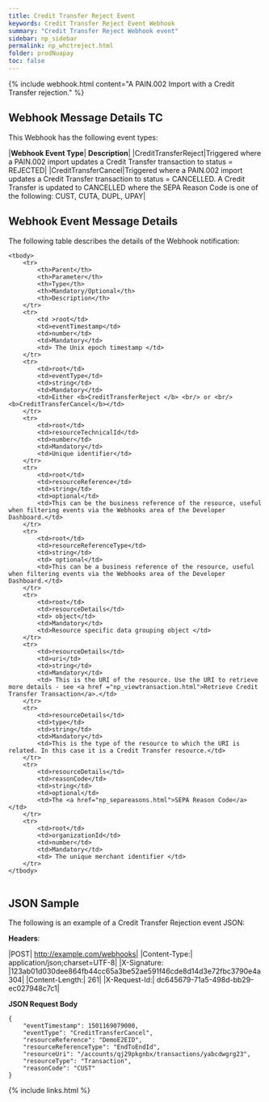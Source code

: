 ```yaml
---
title: Credit Transfer Reject Event
keywords: Credit Transfer Reject Event Webhook 
summary: "Credit Transfer Reject Webhook event"
sidebar: np_sidebar
permalink: np_whctreject.html
folder: prodNuapay
toc: false
---
```

 
{% include webhook.html content="A PAIN.002 Import with a Credit Transfer rejection." %}


## Webhook Message Details TC

This Webhook has the following event types:

|**Webhook Event Type**| **Description**|
|CreditTransferReject|Triggered where a PAIN.002 import updates a Credit Transfer transaction to status = REJECTED|
|CreditTransferCancel|Triggered where a PAIN.002 import updates a Credit Transfer transaction to status = CANCELLED. A Credit Transfer is updated to CANCELLED where the SEPA Reason Code is one of the following: CUST, CUTA, DUPL, UPAY|



## Webhook Event Message Details

<p>
	The following table describes the details of the Webhook notification:</p>

<table cellspacing="0">
	
	<tbody>
		<tr>
			<th>Parent</th>
			<th>Parameter</th>
			<th>Type</th>
			<th>Mandatory/Optional</th>
			<th>Description</th>
		</tr>
		<tr>
			<td >root</td>
			<td>eventTimestamp</td>
			<td>number</td>
			<td>Mandatory</td>
			<td> The Unix epoch timestamp </td>
		</tr>
		<tr>
			<td>root</td>
			<td>eventType</td>
			<td>string</td>
			<td>Mandatory</td>
            <td>Either <b>CreditTransferReject </b> <br/> or <br/> <b>CreditTransferCancel</b></td>
		</tr>
		<tr>
			<td>root</td>
			<td>resourceTechnicalId</td>
			<td>number</td>
			<td>Mandatory</td>
            <td>Unique identifier</td>
		</tr>
		<tr>
			<td>root</td>
			<td>resourceReference</td>
			<td>string</td>
			<td>optional</td>
			<td>This can be the business reference of the resource, useful when filtering events via the Webhooks area of the Developer Dashboard.</td>
		</tr>
		<tr>
			<td>root</td>
			<td>resourceReferenceType</td>
			<td>string</td>
			<td> optional</td>
			<td>This can be a business reference of the resource, useful when filtering events via the Webhooks area of the Developer Dashboard.</td>
		</tr>
		<tr>
			<td>root</td>
			<td>resourceDetails</td>
			<td> object</td>
			<td>Mandatory</td>
			<td>Resource specific data grouping object </td>
		</tr>
		<tr>
			<td>resourceDetails</td>
			<td>uri</td>
			<td>string</td>
			<td>Mandatory</td>
			<td> This is the URI of the resource. Use the URI to retrieve more details - see <a href ="np_viewtransaction.html">Retrieve Credit Transfer Transaction</a>.</td>
		</tr>
		<tr>
			<td>resourceDetails</td>
			<td>type</td>
			<td>string</td>
			<td>Mandatory</td>
			<td>This is the type of the resource to which the URI is related. In this case it is a Credit Transfer resource.</td>
		</tr>
		<tr>
			<td>resourceDetails</td>
			<td>reasonCode</td>
			<td>string</td>
			<td>optional</td>
            <td>The <a href="np_separeasons.html">SEPA Reason Code</a> </td>
		</tr>
		<tr>
			<td>root</td>
			<td>organizationId</td>
			<td>number</td>
			<td>Mandatory</td>
			<td> The unique merchant identifier </td>
		</tr>
	</tbody>
</table>

## JSON Sample

The following is an example of a Credit Transfer Rejection event JSON:

<b>Headers</b>:


|POST| http://example.com/webhooks|
|Content-Type:| application/json;charset=UTF-8|
|X-Signature: |123ab01d030dee864fb44cc65a3be52ae591f46cde8d14d3e72fbc3790e4a304|
|Content-Length:| 261|
|X-Request-Id:| dc645679-71a5-498d-bb29-ec027948c7c1|

<b>JSON Request Body</b>
<pre>
<code class="json">{
    "eventTimestamp": 1501169079000,
    "eventType": "CreditTransferCancel",
	"resourceReference": "DemoE2EID",
	"resourceReferenceType": "EndToEndId",
	"resourceUri": "/accounts/qj29pkgnbx/transactions/yabcdwgrg23",
	"resourceType": "Transaction",
	"reasonCode": "CUST"
}</code>
</pre>


{% include links.html %}
